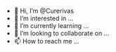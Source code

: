 - 👋 Hi, I’m @Curerivas
- 👀 I’m interested in ...
- 🌱 I’m currently learning ...
- 💞️ I’m looking to collaborate on ...
- 📫 How to reach me ...

<!---
Curerivas/Curerivas is a ✨ special ✨ repository because its `README.md` (this file) appears on your GitHub profile.
You can click the Preview link to take a look at your changes.
--->
